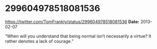 # 299604978518081536
https://twitter.com/TomFrankly/status/299604978518081536
**Date:** 2013-02-07

“When will you understand that being normal isn’t necessarily a virtue? It rather denotes a lack of courage.”
